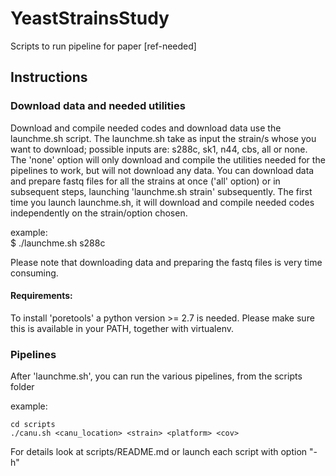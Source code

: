 # YeastStrainsStudy
Scripts to run pipeline for paper [ref-needed]

## Instructions #####


### Download data and needed utilities #####
Download and compile needed codes and download data use the launchme.sh script.
The launchme.sh take as input the strain/s whose you want to download; possible
inputs are: s288c, sk1, n44, cbs, all or none. The  'none' option will only download
and compile the utilities needed for the pipelines to work, but will not download
any data. You can download data and prepare fastq files for all the strains at once ('all' option) 
or in subsequent steps, launching 'launchme.sh strain'  subsequently. 
The first time you launch launchme.sh, it will download and compile needed codes independently 
on the strain/option chosen.

example:     
		$  ./launchme.sh s288c

Please note that downloading data and preparing the fastq files is very time consuming. 

#### Requirements:
To install 'poretools' a python version >= 2.7 is needed. Please 
make sure this is available in your PATH, together with virtualenv.



### Pipelines
After 'launchme.sh', you can run the  various pipelines, from the  scripts folder

example:	

	cd scripts	
	./canu.sh <canu_location> <strain> <platform> <cov>

For details look at scripts/README.md or launch each script with option "-h"

